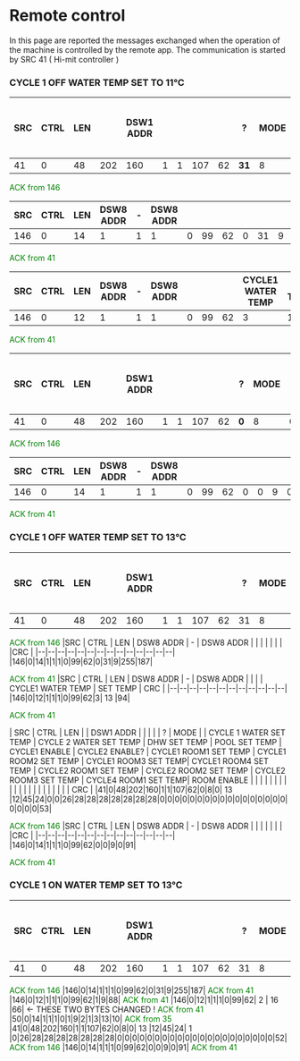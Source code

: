 # Remote control

In this page are reported the messages exchanged when the operation of the machine is controlled by the remote app. The communication is started by SRC 41 ( Hi-mit controller )

### CYCLE 1 OFF WATER TEMP SET TO 11°C

| SRC | CTRL | LEN | | DSW1 ADDR | | | | | ? | MODE | | CYCLE 1 WATER SET TEMP | CYCLE 2 WATER SET TEMP | DHW SET TEMP | POOL SET TEMP | CYCLE1 ENABLE | CYCLE2 ENABLE? | CYCLE1 ROOM1 SET TEMP | CYCLE1 ROOM2 SET TEMP | CYCLE1 ROOM3 SET TEMP| CYCLE1 ROOM4 SET TEMP | CYCLE2 ROOM1 SET TEMP | CYCLE2 ROOM2 SET TEMP | CYCLE2 ROOM3 SET TEMP | CYCLE4 ROOM1 SET TEMP| ROOM ENABLE | | | | | | | | | | |  | | | | | | | | | | CRC | 
|--|--|--|--|--|--|--|--|--|--|--|--|--|--|--|--|--|--|--|--|--|--|--|--|--|--|--|--|--|--|--|--|--|--|--|--|--|--|--|--|--|--|--|--|--|--|--|--|
|41|0|48|202|160|1|1|107|62| **31** |8|255| **11** |12|45|24|0|0|26|28|28|28|28|28|28|28|0|0|0|0|0|0|0|0|0|0|0|0|0|0|0|0|0|0|0|0|0|211|

<span style="color:green">ACK from 146</span>

|SRC | CTRL | LEN | DSW8 ADDR | - | DSW8 ADDR | | | |  |  | | |CRC |
|--|--|--|--|--|--|--|--|--|--|--|--|--|--|
|146|0|14|1|1|1|0|99|62|0|31|9|255|187|

<span style="color:green">ACK from 41</span>

|SRC | CTRL | LEN | DSW8 ADDR | - | DSW8 ADDR | | | | CYCLE1 WATER TEMP | SET TEMP | CRC |
|--|--|--|--|--|--|--|--|--|--|--|--|
|146|0|12|1|1|1|0|99|62|3| 11 |88|

<span style="color:green">ACK from 41</span>

| SRC | CTRL | LEN | | DSW1 ADDR | | | | | ? | MODE | | CYCLE 1 WATER SET TEMP | CYCLE 2 WATER SET TEMP | DHW SET TEMP | POOL SET TEMP | CYCLE1 ENABLE | CYCLE2 ENABLE? | CYCLE1 ROOM1 SET TEMP | CYCLE1 ROOM2 SET TEMP | CYCLE1 ROOM3 SET TEMP| CYCLE1 ROOM4 SET TEMP | CYCLE2 ROOM1 SET TEMP | CYCLE2 ROOM2 SET TEMP | CYCLE2 ROOM3 SET TEMP | CYCLE4 ROOM1 SET TEMP| ROOM ENABLE | | | | | | | | | | |  | | | | | | | | | | CRC | 
|--|--|--|--|--|--|--|--|--|--|--|--|--|--|--|--|--|--|--|--|--|--|--|--|--|--|--|--|--|--|--|--|--|--|--|--|--|--|--|--|--|--|--|--|--|--|--|--|
|41|0|48|202|160|1|1|107|62| **0** |8|0| 11 |12|45|24|0|0|26|28|28|28|28|28|28|28|0|0|0|0|0|0|0|0|0|0|0|0|0|0|0|0|0|0|0|0|0|51|

<span style="color:green">ACK from 146</span>

|SRC | CTRL | LEN | DSW8 ADDR | - | DSW8 ADDR | | | |  |  | | |CRC |
|--|--|--|--|--|--|--|--|--|--|--|--|--|--|
|146|0|14|1|1|1|0|99|62|0|0|9|0|91|

<span style="color:green">ACK from 41</span>

### CYCLE 1 OFF WATER TEMP SET TO 13°C

| SRC | CTRL | LEN | | DSW1 ADDR | | | | | ? | MODE | | CYCLE 1 WATER SET TEMP | CYCLE 2 WATER SET TEMP | DHW SET TEMP | POOL SET TEMP | CYCLE1 ENABLE | CYCLE2 ENABLE? | CYCLE1 ROOM1 SET TEMP | CYCLE1 ROOM2 SET TEMP | CYCLE1 ROOM3 SET TEMP| CYCLE1 ROOM4 SET TEMP | CYCLE2 ROOM1 SET TEMP | CYCLE2 ROOM2 SET TEMP | CYCLE2 ROOM3 SET TEMP | CYCLE4 ROOM1 SET TEMP| ROOM ENABLE | | | | | | | | | | |  | | | | | | | | | | CRC | 
|--|--|--|--|--|--|--|--|--|--|--|--|--|--|--|--|--|--|--|--|--|--|--|--|--|--|--|--|--|--|--|--|--|--|--|--|--|--|--|--|--|--|--|--|--|--|--|--|
|41|0|48|202|160|1|1|107|62|31|8|255| 13 |12|45|24|0|0|26|28|28|28|28|28|28|28|0|0|0|0|0|0|0|0|0|0|0|0|0|0|0|0|0|0|0|0|0|213|

<span style="color:green">ACK from 146</span>
|SRC | CTRL | LEN | DSW8 ADDR | - | DSW8 ADDR | | | |  |  | | |CRC |
|--|--|--|--|--|--|--|--|--|--|--|--|--|--|
|146|0|14|1|1|1|0|99|62|0|31|9|255|187|

<span style="color:green">ACK from 41</span>
|SRC | CTRL | LEN | DSW8 ADDR | - | DSW8 ADDR | | | | CYCLE1 WATER TEMP | SET TEMP | CRC |
|--|--|--|--|--|--|--|--|--|--|--|--|
|146|0|12|1|1|1|0|99|62|3| 13 |94|

<span style="color:green">ACK from 41</span>

| SRC | CTRL | LEN | | DSW1 ADDR | | | | | ? | MODE | | CYCLE 1 WATER SET TEMP | CYCLE 2 WATER SET TEMP | DHW SET TEMP | POOL SET TEMP | CYCLE1 ENABLE | CYCLE2 ENABLE? | CYCLE1 ROOM1 SET TEMP | CYCLE1 ROOM2 SET TEMP | CYCLE1 ROOM3 SET TEMP| CYCLE1 ROOM4 SET TEMP | CYCLE2 ROOM1 SET TEMP | CYCLE2 ROOM2 SET TEMP | CYCLE2 ROOM3 SET TEMP | CYCLE4 ROOM1 SET TEMP| ROOM ENABLE | | | | | | | | | | |  | | | | | | | | | | CRC | 
|41|0|48|202|160|1|1|107|62|0|8|0| 13 |12|45|24|0|0|26|28|28|28|28|28|28|28|0|0|0|0|0|0|0|0|0|0|0|0|0|0|0|0|0|0|0|0|0|53|

<span style="color:green">ACK from 146</span>
|SRC | CTRL | LEN | DSW8 ADDR | - | DSW8 ADDR | | | |  |  | | |CRC |
|--|--|--|--|--|--|--|--|--|--|--|--|--|--|
|146|0|14|1|1|1|0|99|62|0|0|9|0|91|

<span style="color:green">ACK from 41</span>

### CYCLE 1 ON WATER TEMP SET TO 13°C
| SRC | CTRL | LEN | | DSW1 ADDR | | | | | ? | MODE | | CYCLE 1 WATER SET TEMP | CYCLE 2 WATER SET TEMP | DHW SET TEMP | POOL SET TEMP | CYCLE1 ENABLE | CYCLE2 ENABLE? | CYCLE1 ROOM1 SET TEMP | CYCLE1 ROOM2 SET TEMP | CYCLE1 ROOM3 SET TEMP| CYCLE1 ROOM4 SET TEMP | CYCLE2 ROOM1 SET TEMP | CYCLE2 ROOM2 SET TEMP | CYCLE2 ROOM3 SET TEMP | CYCLE4 ROOM1 SET TEMP| ROOM ENABLE | | | | | | | | | | |  | | | | | | | | | | CRC |
|--|--|--|--|--|--|--|--|--|--|--|--|--|--|--|--|--|--|--|--|--|--|--|--|--|--|--|--|--|--|--|--|--|--|--|--|--|--|--|--|--|--|--|--|--|--|--|--|
|41|0|48|202|160|1|1|107|62|31|8|255| 13 |12|45|24| 1 |0|26|28|28|28|28|28|28|28|0|0|0|0|0|0|0|0|0|0|0|0|0|0|0|0|0|0|0|0|0|212|
<span style="color:green">ACK from 146</span>
|146|0|14|1|1|1|0|99|62|0|31|9|255|187|
<span style="color:green">ACK from 41</span>
|146|0|12|1|1|1|0|99|62|1|9|88|
<span style="color:green">ACK from 41</span>
|146|0|12|1|1|1|0|99|62| 2 | 16 |66| <- THESE TWO BYTES CHANGED !
<span style="color:green">ACK from 41</span>
|50|0|14|1|1|1|0|1|9|2|1|3|13|10|
<span style="color:green">ACK from 35</span>
|41|0|48|202|160|1|1|107|62|0|8|0| 13 |12|45|24| 1 |0|26|28|28|28|28|28|28|28|0|0|0|0|0|0|0|0|0|0|0|0|0|0|0|0|0|0|0|0|0|52|
<span style="color:green">ACK from 146</span>
|146|0|14|1|1|1|0|99|62|0|0|9|0|91|
<span style="color:green">ACK from 41</span>
